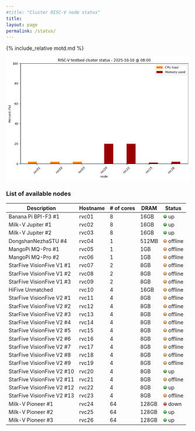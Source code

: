 ```yaml
---
#title: "Cluster RISC-V node status"
title:
layout: page
permalink: /status/
---
```


{% include_relative motd.md %}

<img src="/images/cluster_status.png"/>

### List of available nodes

| Description  | Hostname | # of cores | DRAM | Status |
| ------------- | ------------- |  ------------- | ------------- | ------------- | 
| Banana Pi BPI-F3 #1 | rvc01 | 8 | 16GB | <img src="/images/on.png" alt="green light" width="10"/> up |
| Milk-V Jupiter #1 | rvc02 | 8 | 16GB | <img src="/images/on.png" alt="green light" width="10"/> up |
| Milk-V Jupiter #2 | rvc03 | 8 | 16GB | <img src="/images/on.png" alt="green light" width="10"/> up |
| DongshanNezhaSTU #4 | rvc04 | 1 | 512MB | <img src="/images/amber.png" alt="amber light" width="10"/> offline |
| MangoPi MQ-Pro #1 | rvc05 | 1 | 1GB | <img src="/images/amber.png" alt="amber light" width="10"/> offline |
| MangoPi MQ-Pro #2 | rvc06 | 1 | 1GB | <img src="/images/amber.png" alt="amber light" width="10"/> offline |
| StarFive VisionFive V1 #1 | rvc07 | 2 | 8GB | <img src="/images/amber.png" alt="amber light" width="10"/> offline |
| StarFive VisionFive V1 #2 | rvc08 | 2 | 8GB | <img src="/images/amber.png" alt="amber light" width="10"/> offline |
| StarFive VisionFive V1 #3 | rvc09 | 2 | 8GB | <img src="/images/amber.png" alt="amber light" width="10"/> offline |
| HiFive Unmatched  | rvc10 | 4 | 16GB | <img src="/images/amber.png" alt="amber light" width="10"/> offline |
| StarFive VisionFive V2 #1 | rvc11 | 4 | 8GB | <img src="/images/amber.png" alt="amber light" width="10"/> offline |
| StarFive VisionFive V2 #2 | rvc12 | 4 | 8GB | <img src="/images/amber.png" alt="amber light" width="10"/> offline |
| StarFive VisionFive V2 #3 | rvc13 | 4 | 8GB | <img src="/images/amber.png" alt="amber light" width="10"/> offline |
| StarFive VisionFive V2 #4 | rvc14| 4 | 8GB | <img src="/images/amber.png" alt="amber light" width="10"/> offline |
| StarFive VisionFive V2 #5 | rvc15 | 4 | 8GB | <img src="/images/amber.png" alt="amber light" width="10"/> offline |
| StarFive VisionFive V2 #6 | rvc16 | 4 | 8GB | <img src="/images/amber.png" alt="amber light" width="10"/> offline |
| StarFive VisionFive V2 #7 | rvc17 | 4 | 8GB | <img src="/images/amber.png" alt="amber light" width="10"/> offline |
| StarFive VisionFive V2 #8 | rvc18 | 4 | 8GB | <img src="/images/amber.png" alt="amber light" width="10"/> offline |
| StarFive VisionFive V2 #9 | rvc19 | 4 | 8GB | <img src="/images/amber.png" alt="amber light" width="10"/> offline |
| StarFive VisionFive V2 #10 | rvc20 | 4 | 8GB | <img src="/images/on.png" alt="green light" width="10"/> up | 
| StarFive VisionFive V2 #11 | rvc21 | 4 | 8GB | <img src="/images/amber.png" alt="amber light" width="10"/> offline |
| StarFive VisionFive V2 #12 | rvc22 | 4 | 8GB | <img src="/images/on.png" alt="green light" width="10"/> up |
| StarFive VisionFive V2 #13 | rvc23 | 4 | 8GB | <img src="/images/amber.png" alt="amber light" width="10"/> offline |
| Milk-V Pioneer #1 | rvc24 | 64 | 128GB | <img src="/images/off.png" alt="red light" width="10"/> down |
| Milk-V Pioneer #2 | rvc25 | 64 | 128GB | <img src="/images/on.png" alt="green light" width="10"/> up |
| Milk-V Pioneer #3 | rvc26 | 64 | 128GB | <img src="/images/on.png" alt="green light" width="10"/> up |


